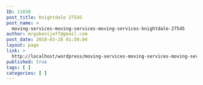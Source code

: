 ```yaml
---
ID: 11650
post_title: Knightdale 27545
post_name: >
  moving-services-moving-services-moving-services-knightdale-27545
author: mrgabonijeff@gmail.com
post_date: 2018-03-28 01:50:04
layout: page
link: >
  http://localhost/wordpress/moving-services-moving-services-moving-services-knightdale-27545/
published: true
tags: [ ]
categories: [ ]
---
```

